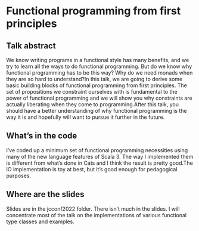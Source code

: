 # Functional programming from first principles

## Talk abstract

We know writing programs in a functional style has many benefits, and we try to learn all the ways to do functional programming. But do we know why functional programming has to be this way? Why do we need monads when they are so hard to understand?In this talk, we are going to derive some basic building blocks of functional programming from first principles. The set of propositions we constraint ourselves with is fundamental to the power of functional programming and we will show you why constraints are actually liberating when they come to programming.After this talk, you should have a better understanding of why functional programming is the way it is and hopefully will want to pursue it further in the future.

## What’s in the code

I’ve coded up a minimum set of functional programming necessities using many of the new language features of Scala 3. The way I implemented them is different from what’s done in Cats and I think the result is pretty good.The IO implementation is toy at best, but it’s good enough for pedagogical purposes.

## Where are the slides

Slides are in the jcconf2022 folder. There isn’t much in the slides. I will concentrate most of the talk on the implementations of various functional type classes and examples.